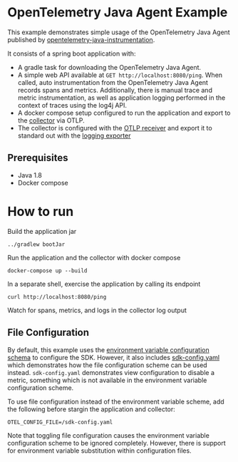# OpenTelemetry Java Agent Example

This example demonstrates simple usage of the OpenTelemetry Java Agent published
by [opentelemetry-java-instrumentation](https://github.com/open-telemetry/opentelemetry-java-instrumentation).

It consists of a spring boot application with:

- A gradle task for downloading the OpenTelemetry Java Agent.
- A simple web API available at `GET http://localhost:8080/ping`. When called,
  auto instrumentation from the OpenTelemetry Java Agent records spans and
  metrics. Additionally, there is manual trace and metric instrumentation, as
  well as application logging performed in the context of traces using the log4j
  API.
- A docker compose setup configured to run the application and export to
  the [collector](https://opentelemetry.io/docs/collector/) via OTLP.
- The collector is configured with
  the [OTLP receiver](https://github.com/open-telemetry/opentelemetry-collector/tree/main/receiver/otlpreceiver)
  and export it to standard out with
  the [logging exporter](https://github.com/open-telemetry/opentelemetry-collector/tree/main/exporter/loggingexporter)

## Prerequisites

* Java 1.8
* Docker compose

# How to run

Build the application jar

```shell
../gradlew bootJar
```

Run the application and the collector with docker compose

```shell
docker-compose up --build
```

In a separate shell, exercise the application by calling its endpoint

```shell
curl http://localhost:8080/ping
```

Watch for spans, metrics, and logs in the collector log output

## File Configuration

By default, this example uses the [environment variable configuration schema](https://github.com/open-telemetry/opentelemetry-specification/blob/main/specification/configuration/sdk-environment-variables.md) to configure the SDK. However, it also includes [sdk-config.yaml](./sdk-config.yaml) which demonstrates how the file configuration scheme can be used instead. `sdk-config.yaml` demonstrates view configuration to disable a metric, something which is not available in the environment variable configuration scheme.

To use file configuration instead of the environment variable scheme, add the following before stargin the application and collector:

```shell
OTEL_CONFIG_FILE=/sdk-config.yaml
```

Note that toggling file configuration causes the environment variable configuration scheme to be ignored completely. However, there is support for environment variable substitution within configuration files.
